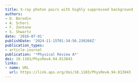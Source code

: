 ```yaml
---
title: X-ray photon pairs with highly suppressed background
authors:
- D. Borodin
- A. Schori
- F. Zontone
- S. Shwartz
date: '2016-07-01'
publishDate: '2024-11-15T01:34:56.230266Z'
publication_types:
- article-journal
publication: '*Physical Review A*'
doi: 10.1103/PhysRevA.94.013843
links:
- name: URL
  url: https://link.aps.org/doi/10.1103/PhysRevA.94.013843
---
```

